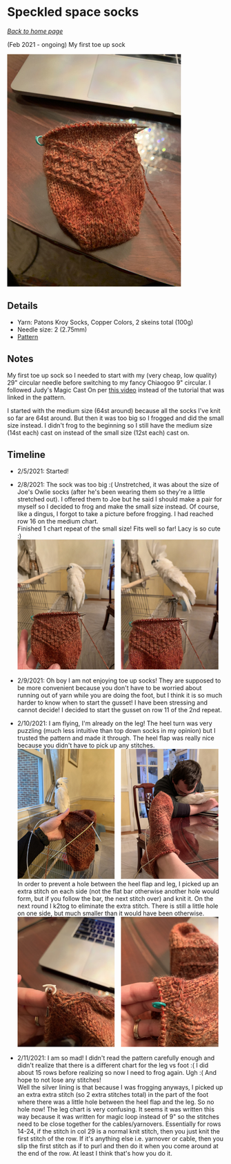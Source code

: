# Speckled space socks

[*Back to home page*](..)

(Feb 2021 - ongoing) My first toe up sock

<img src="media/speckled_space1.jpg" style="max-width: 80%" />

## Details
- Yarn: Patons Kroy Socks, Copper Colors, 2 skeins total (100g)
- Needle size: 2 (2.75mm)
- [Pattern](https://www.ravelry.com/patterns/library/speckled-space-socks)

## Notes

My first toe up sock so I needed to start with my (very cheap, low quality) 29" circular needle before switching to my fancy Chiaogoo 9" circular. I followed Judy's Magic Cast On per [this video](https://www.youtube.com/watch?v=1pmxRDZ-cwo) instead of the tutorial that was linked in the pattern. 

I started with the medium size (64st around) because all the socks I've knit so far are 64st around. But then it was too big so I frogged and did the small size instead. I didn't frog to the beginning so I still have the medium size (14st each) cast on instead of the small size (12st each) cast on. 

## Timeline

- 2/5/2021: Started! 

- 2/8/2021: The sock was too big :( Unstretched, it was about the size of Joe's Owlie socks (after he's been wearing them so they're a little stretched out). I offered them to Joe but he said I should make a pair for myself so I decided to frog and make the small size instead. Of course, like a dingus, I forgot to take a picture before frogging. I had reached row 16 on the medium chart.\
Finished 1 chart repeat of the small size! Fits well so far! Lacy is so cute :) \
<img src="media/speckled_space_lacy.jpg" style="max-width: 47%" /> &ensp; <img src="media/speckled_space_lacy2.jpg" style="max-width: 47%" />

- 2/9/2021: Oh boy I am not enjoying toe up socks! They are supposed to be more convenient because you don't have to be worried about running out of yarn while you are doing the foot, but I think it is so much harder to know when to start the gusset! I have been stressing and cannot decide! I decided to start the gusset on row 11 of the 2nd repeat. 

- 2/10/2021: I am flying, I'm already on the leg! The heel turn was very puzzling (much less intuitive than top down socks in my opinion) but I trusted the pattern and made it through. The heel flap was really nice because you didn't have to pick up any stitches. \
<img src="media/speckled_space_lacy3.jpg" style="max-width: 47%" /> &ensp; <img src="media/speckled_space_lacy4.jpg" style="max-width: 47%" /> \
In order to prevent a hole between the heel flap and leg, I picked up an extra stitch on each side (not the flat bar otherwise another hole would form, but if you follow the bar, the next stitch over) and knit it. On the next round I k2tog to eliminate the extra stitch. There is still a little hole on one side, but much smaller than it would have been otherwise. \
<img src="media/speckled_space_heel1.jpg" style="max-width: 47%" /> &ensp; <img src="media/speckled_space_heel2.jpg" style="max-width: 47%" /> 

- 2/11/2021: I am so mad! I didn't read the pattern carefully enough and didn't realize that there is a different chart for the leg vs foot :( I did about 15 rows before realizing so now I need to frog again. Ugh :( And hope to not lose any stitches! \
Well the silver lining is that because I was frogging anyways, I picked up an extra extra stitch (so 2 extra stitches total) in the part of the foot where there was a little hole between the heel flap and the leg. So no hole now! The leg chart is very confusing. It seems it was written this way because it was written for magic loop instead of 9" so the stitches need to be close together for the cables/yarnovers. Essentially for rows 14-24, if the stitch in col 29 is a normal knit stitch, then you just knit the first stitch of the row. If it's anything else i.e. yarnover or cable, then you slip the first stitch as if to purl and then do it when you come around at the end of the row. At least I think that's how you do it. 
